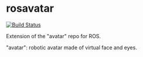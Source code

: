 # rosavatar

[![Build Status](https://travis-ci.org/arnaud-ramey/rosavatar.svg)](https://travis-ci.org/arnaud-ramey/rosavatar)

Extension of the "avatar" repo for ROS.

"avatar": robotic avatar made of virtual face and eyes.
